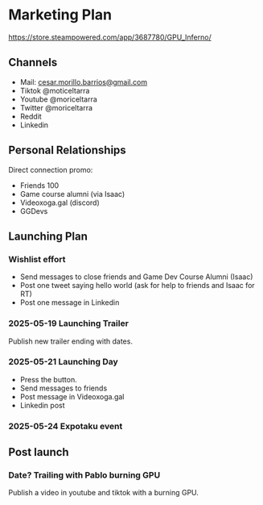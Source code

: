 # Marketing Plan

https://store.steampowered.com/app/3687780/GPU_Inferno/

## Channels

* Mail: cesar.morillo.barrios@gmail.com
* Tiktok @moticeltarra
* Youtube @moriceltarra
* Twitter @moriceltarra
* Reddit
* Linkedin

## Personal Relationships

Direct connection promo:

* Friends 100
* Game course alumni (via Isaac)
* Videoxoga.gal (discord)
* GGDevs

## Launching Plan

### Wishlist effort

* Send messages to close friends and Game Dev Course Alumni (Isaac)
* Post one tweet saying hello world (ask for help to friends and Isaac for RT)
* Post one message in Linkedin

### 2025-05-19 Launching Trailer

Publish new trailer ending with dates.

### 2025-05-21 Launching Day

* Press the button.
* Send messages to friends
* Post message in Videoxoga.gal
* Linkedin post

### 2025-05-24 Expotaku event

## Post launch

### Date? Trailing with Pablo burning GPU

Publish a video in youtube and tiktok with a burning GPU.
